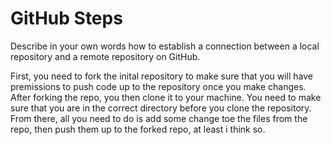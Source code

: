 # GitHub Steps

Describe in your own words how to establish a connection between a local repository and a remote repository on GitHub.

First, you need to fork the inital repository to make sure that you will have premissions to push code up to the repository once you make changes. After forking the repo, you then clone it to your machine. You need to make sure that you are in the correct directory before you clone the repository. From there, all you need to do is add some change toe the files from the repo, then push them up to the forked repo, at least i think so.